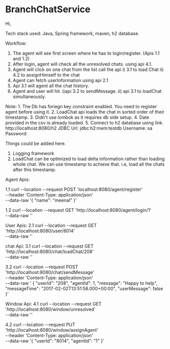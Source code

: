 # BranchChatService

Hi,

Tech stack used: Java, Spring framework, maven, h2 database.

Workflow:
1. The agent will see first screen where he has to login/register. (Apis 1.1 and 1.2)
2. After login, agent will check all the unresolved chats. using api 4.1.
3. Agent will click on one chat from the list call the api 
		i) 3.1 to load Chat
		ii) 4.2 to assignHimself to the chat
4. Agent can fetch userInformation using api 2.1
5. Api 3.1 will agent all the chat history.
6. Agent and user will hit.
		i)api 3.2 to sendMessage.
		ii) api 3.1 to loadChat simultaneously.


Note: 1. The Db has foriegn key constraint enabled. You need to register agent before using it.
2. LoadChat api loads the chat in sorted order of their timestamp. 
3. Didn't use lombok as it requires db side setup.
4. Date provided in the csv is already loaded.
5. Connect to h2 database using link. http://localhost:8080/h2
		JDBC Url: jdbc:h2:mem:testdb
		Username: sa
		Password: <empty>

Things could be added here.
1. Logging framework
2. LoadChat can be optimized to load delta information rather than loading whole chat. We can use timestamp to achieve that.
i.e, load all the chats after this timestamp.



Agent Apis:

1.1 curl --location --request POST 'localhost:8080/agent/register' \
--header 'Content-Type: application/json' \
--data-raw '{
    "name": "meenal"
}'

1.2 curl --location --request GET 'http://localhost:8080/agent/login/1' \
--data-raw ''

User Apis:
2.1 curl --location --request GET 'http://localhost:8080/user/8014' \
--data-raw ''

chat Api:
3.1 curl --location --request GET 'http://localhost:8080/chat/loadChat/208' \
--data-raw ''

3.2 curl --location --request POST 'http://localhost:8080/chat/sendMessage' \
--header 'Content-Type: application/json' \
--data-raw '  {
        "userId": "208",
        "agentId": 1,
        "message": "Happy to help",
        "messageTime": "2017-02-02T13:51:58.000+00:00",
        "userMessage": false
    }'



Window Api:
4.1 curl --location --request GET 'http://localhost:8080/window/unresolved' \
--data-raw ''

4.2 curl --location --request PUT 'http://localhost:8080/window/assignAgent' \
--header 'Content-Type: application/json' \
--data-raw '{
    "userId": "8014",
    "agentId": "1"
}'







